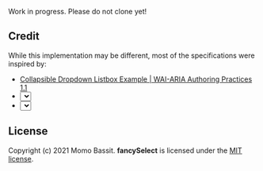 Work in progress. Please do not clone yet!

## Credit

While this implementation may be different, most of the specifications were inspired by:

* [Collapsible Dropdown Listbox Example | WAI-ARIA Authoring Practices 1.1](https://www.w3.org/TR/wai-aria-practices-1.1/examples/listbox/listbox-collapsible.html)
* [<select> your poison](https://www.24a11y.com/2019/select-your-poison/)
* [<select> your poison part 2: test all the things](https://www.24a11y.com/2019/select-your-poison-part-2/)

## License

Copyright (c) 2021 Momo Bassit.
**fancySelect** is licensed under the [MIT license](https://github.com/mdbassit/fancySelect/blob/main/LICENSE).
